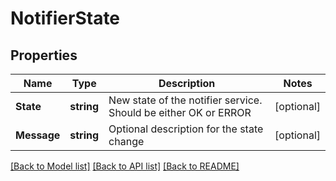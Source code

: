 # NotifierState

## Properties

Name | Type | Description | Notes
------------ | ------------- | ------------- | -------------
**State** | **string** | New state of the notifier service. Should be either OK or ERROR | [optional] 
**Message** | **string** | Optional description for the state change | [optional] 

[[Back to Model list]](../README.md#documentation-for-models) [[Back to API list]](../README.md#documentation-for-api-endpoints) [[Back to README]](../README.md)


